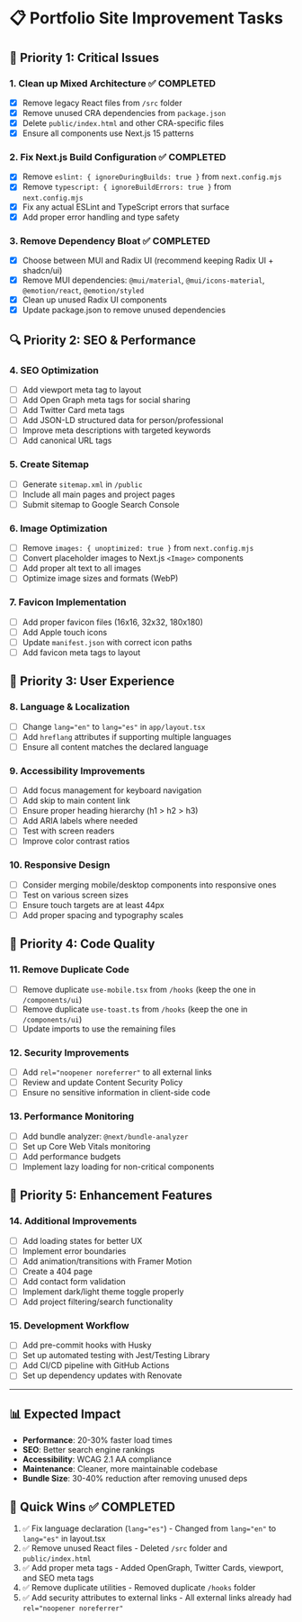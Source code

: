 # 📋 Portfolio Site Improvement Tasks

## 🚨 **Priority 1: Critical Issues**

### 1. **Clean up Mixed Architecture** ✅ **COMPLETED**
- [x] Remove legacy React files from `/src` folder
- [x] Remove unused CRA dependencies from `package.json`
- [x] Delete `public/index.html` and other CRA-specific files
- [x] Ensure all components use Next.js 15 patterns

### 2. **Fix Next.js Build Configuration** ✅ **COMPLETED**
- [x] Remove `eslint: { ignoreDuringBuilds: true }` from `next.config.mjs`
- [x] Remove `typescript: { ignoreBuildErrors: true }` from `next.config.mjs`
- [x] Fix any actual ESLint and TypeScript errors that surface
- [x] Add proper error handling and type safety

### 3. **Remove Dependency Bloat** ✅ **COMPLETED**
- [x] Choose between MUI and Radix UI (recommend keeping Radix UI + shadcn/ui)
- [x] Remove MUI dependencies: `@mui/material`, `@mui/icons-material`, `@emotion/react`, `@emotion/styled`
- [x] Clean up unused Radix UI components
- [x] Update package.json to remove unused dependencies

## 🔍 **Priority 2: SEO & Performance**

### 4. **SEO Optimization**
- [ ] Add viewport meta tag to layout
- [ ] Add Open Graph meta tags for social sharing
- [ ] Add Twitter Card meta tags
- [ ] Add JSON-LD structured data for person/professional
- [ ] Improve meta descriptions with targeted keywords
- [ ] Add canonical URL tags

### 5. **Create Sitemap**
- [ ] Generate `sitemap.xml` in `/public`
- [ ] Include all main pages and project pages
- [ ] Submit sitemap to Google Search Console

### 6. **Image Optimization**
- [ ] Remove `images: { unoptimized: true }` from `next.config.mjs`
- [ ] Convert placeholder images to Next.js `<Image>` components
- [ ] Add proper alt text to all images
- [ ] Optimize image sizes and formats (WebP)

### 7. **Favicon Implementation**
- [ ] Add proper favicon files (16x16, 32x32, 180x180)
- [ ] Add Apple touch icons
- [ ] Update `manifest.json` with correct icon paths
- [ ] Add favicon meta tags to layout

## 🎯 **Priority 3: User Experience**

### 8. **Language & Localization**
- [ ] Change `lang="en"` to `lang="es"` in `app/layout.tsx`
- [ ] Add `hreflang` attributes if supporting multiple languages
- [ ] Ensure all content matches the declared language

### 9. **Accessibility Improvements**
- [ ] Add focus management for keyboard navigation
- [ ] Add skip to main content link
- [ ] Ensure proper heading hierarchy (h1 > h2 > h3)
- [ ] Add ARIA labels where needed
- [ ] Test with screen readers
- [ ] Improve color contrast ratios

### 10. **Responsive Design**
- [ ] Consider merging mobile/desktop components into responsive ones
- [ ] Test on various screen sizes
- [ ] Ensure touch targets are at least 44px
- [ ] Add proper spacing and typography scales

## 🔧 **Priority 4: Code Quality**

### 11. **Remove Duplicate Code**
- [ ] Remove duplicate `use-mobile.tsx` from `/hooks` (keep the one in `/components/ui`)
- [ ] Remove duplicate `use-toast.ts` from `/hooks` (keep the one in `/components/ui`)
- [ ] Update imports to use the remaining files

### 12. **Security Improvements**
- [ ] Add `rel="noopener noreferrer"` to all external links
- [ ] Review and update Content Security Policy
- [ ] Ensure no sensitive information in client-side code

### 13. **Performance Monitoring**
- [ ] Add bundle analyzer: `@next/bundle-analyzer`
- [ ] Set up Core Web Vitals monitoring
- [ ] Add performance budgets
- [ ] Implement lazy loading for non-critical components

## 🎨 **Priority 5: Enhancement Features**

### 14. **Additional Improvements**
- [ ] Add loading states for better UX
- [ ] Implement error boundaries
- [ ] Add animation/transitions with Framer Motion
- [ ] Create a 404 page
- [ ] Add contact form validation
- [ ] Implement dark/light theme toggle properly
- [ ] Add project filtering/search functionality

### 15. **Development Workflow**
- [ ] Add pre-commit hooks with Husky
- [ ] Set up automated testing with Jest/Testing Library
- [ ] Add CI/CD pipeline with GitHub Actions
- [ ] Set up dependency updates with Renovate

---

## 📊 **Expected Impact**

- **Performance**: 20-30% faster load times
- **SEO**: Better search engine rankings
- **Accessibility**: WCAG 2.1 AA compliance
- **Maintenance**: Cleaner, more maintainable codebase
- **Bundle Size**: 30-40% reduction after removing unused deps

## 🎯 **Quick Wins** ✅ **COMPLETED**
1. ✅ Fix language declaration (`lang="es"`) - Changed from `lang="en"` to `lang="es"` in layout.tsx
2. ✅ Remove unused React files - Deleted `/src` folder and `public/index.html`
3. ✅ Add proper meta tags - Added OpenGraph, Twitter Cards, viewport, and SEO meta tags
4. ✅ Remove duplicate utilities - Removed duplicate `/hooks` folder
5. ✅ Add security attributes to external links - All external links already had `rel="noopener noreferrer"`
